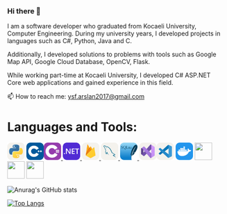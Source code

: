 
<!--
**ysfArslan1/ysfArslan1** is a ✨ _special_ ✨ repository because its `README.md` (this file) appears on your GitHub profile.

Here are some ideas to get you started:

- 🔭 I’m currently working on ...
- 🌱 I’m currently learning ...
- 👯 I’m looking to collaborate on ...
- 🤔 I’m looking for help with ...
- 💬 Ask me about ...
- 📫 How to reach me: ...
- 😄 Pronouns: ...
- ⚡ Fun fact: ...
-->

### Hi there 👋

I am a software developer who graduated from Kocaeli University, Computer Engineering. During my university years, I developed projects in languages such as C#, Python, Java and C.

Additionally, I developed solutions to problems with tools such as Google Map API, Google Cloud Database, OpenCV, Flask.

While working part-time at Kocaeli University, I developed C# ASP.NET Core web applications and gained experience in this field.

📫 How to reach me: ysf.arslan2017@gmail.com

# Languages and Tools:

<a href="https://www.python.org" target="_blank"><img src="icons/Python-Light.svg" alt="python" width="40" height="40"/></a> 
<a ><img src="icons/CPP.svg" alt="python" width="40" height="40"/></a><a href="https://www.w3schools.com/cs/" target="_blank"><img src="icons/CS.svg" alt="csharp" width="40" height="40"/> </a><a href="https://dotnet.microsoft.com/" target="_blank"> <img src="icons/DotNet.svg" alt="dotnet" width="40" height="40"/> </a> <a href="https://firebase.google.com/" target="_blank"> <img src="icons/Firebase-Light.svg" alt="firebase" width="40" height="40"/> </a><a href="https://www.mysql.com/" target="_blank"> <img src="icons/MySQL-Light.svg" alt="mysql" width="40" height="40"/> </a><a href="https://www.sqlite.org/" target="_blank"> <img src="icons/SQLite.svg" alt="sqlite" width="40" height="40"/> </a><a href="https://visualstudio.microsoft.com" rel="nofollow"><img src="icons/VisualStudio-Light.svg" width="40" height="40" style="max-width: 100%;"></a><a href="https://code.visualstudio.com" rel="nofollow"><img  src="icons/VSCode-Light.svg" alt="visual studio code" height="40" width="40" style="max-width: 100%;"></a>
<a > <img src="icons/Docker.svg"  width="40" height="40"/> </a>
<a > <img src="https://user-images.githubusercontent.com/58952369/180606831-6850d90a-ef12-499d-88a2-0fa757eea698.png"  width="40" height="40"/> </a>
<a > <img src="https://user-images.githubusercontent.com/58952369/180606805-f3d14a74-1bb1-4594-9358-877977d827f7.png"  width="40" height="40"/> </a>
<a > <img src="https://user-images.githubusercontent.com/58952369/180606741-c99caac4-0ee5-4d5f-abd2-249c8effd495.png"  width="40" height="40"/> </a>
      

![Anurag's GitHub stats](https://github-readme-stats.vercel.app/api?username=ysfArslan1&show_icons=true&theme=transparent)

[![Top Langs](https://github-readme-stats.vercel.app/api/top-langs/?username=ysfArslan1&langs_count=8)](https://github.com/ysfArslan1/github-readme-stats)
